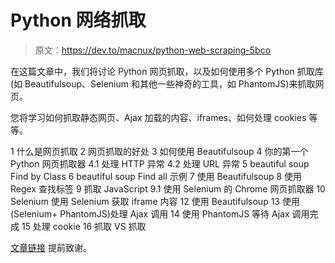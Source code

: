 # Python 网络抓取

> 原文：<https://dev.to/macnux/python-web-scraping-5bco>

在这篇文章中，我们将讨论 Python 网页抓取，以及如何使用多个 Python 抓取库(如 Beautifulsoup、Selenium 和其他一些神奇的工具，如 PhantomJS)来抓取网页。

您将学习如何抓取静态网页、Ajax 加载的内容、iframes、如何处理 cookies 等等。

1 什么是网页抓取
2 网页抓取的好处
3 如何使用 Beautifulsoup
4 你的第一个 Python 网页抓取器
4.1 处理 HTTP 异常
4.2 处理 URL 异常
5 beautiful soup Find by Class
6 beautiful soup Find all 示例
7 使用 Beautifulsoup
8 使用 Regex 查找标签
9 抓取 JavaScript
9.1 使用 Selenium 的 Chrome 网页抓取器
10 Selenium 使用 Selenium 获取 iframe 内容
12 使用 Beautifulsoup
13 使用(Selenium+ PhantomJS)处理 Ajax 调用
14 使用 PhantomJS 等待 Ajax 调用完成
15 处理 cookie
16 抓取 VS 抓取

[文章链接](https://likegeeks.com/python-web-scraping/)
提前致谢。